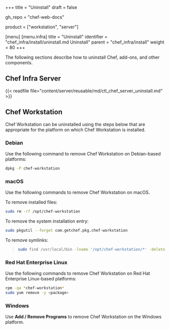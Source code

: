 +++
title = "Uninstall"
draft = false

gh_repo = "chef-web-docs"


product = ["workstation", "server"]

[menu]
  [menu.infra]
    title = "Uninstall"
    identifier = "chef_infra/install/uninstall.md Uninstall"
    parent = "chef_infra/install"
    weight = 80
+++

The following sections describe how to uninstall Chef, add-ons, and
other components.

## Chef Infra Server

{{< readfile file="content/server/reusable/md/ctl_chef_server_uninstall.md" >}}

## Chef Workstation

Chef Workstation can be uninstalled using the steps below that are
appropriate for the platform on which Chef Workstation is installed.

### Debian

Use the following command to remove Chef Workstation on Debian-based
platforms:

```bash
dpkg -P chef-workstation
```

### macOS

Use the following commands to remove Chef Workstation on macOS.

To remove installed files:

```bash
sudo rm -rf /opt/chef-workstation
```

To remove the system installation entry:

```bash
sudo pkgutil --forget com.getchef.pkg.chef-workstation
```

To remove symlinks:

> ```bash
> sudo find /usr/local/bin -lname '/opt/chef-workstation/*' -delete
> ```

### Red Hat Enterprise Linux

Use the following commands to remove Chef Workstation on Red Hat
Enterprise Linux-based platforms:

```bash
rpm -qa *chef-workstation*
sudo yum remove -y <package>
```

### Windows

Use **Add / Remove Programs** to remove Chef Workstation on the
Windows platform.
